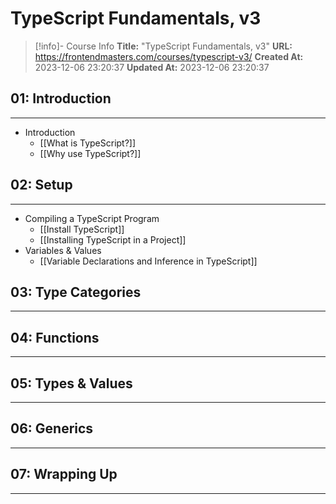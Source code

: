 # TypeScript Fundamentals, v3

> [!info]- Course Info
> **Title:** "TypeScript Fundamentals, v3"
> **URL:** https://frontendmasters.com/courses/typescript-v3/
> **Created At:** 2023-12-06 23:20:37
> **Updated At:** 2023-12-06 23:20:37

## 01: Introduction
---
- Introduction
	- [[What is TypeScript?]]
	- [[Why use TypeScript?]]

## 02: Setup
---
- Compiling a TypeScript Program
	- [[Install TypeScript]]
	- [[Installing TypeScript in a Project]]
- Variables & Values
	- [[Variable Declarations and Inference in TypeScript]]

## 03: Type Categories
---

## 04: Functions
---

## 05: Types & Values
---

## 06: Generics
---

## 07: Wrapping Up
---
